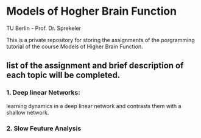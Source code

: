 # Models of Hogher Brain Function
TU Berlin - Prof. Dr. Sprekeler 

This is a private repository for storing the assignments of the porgramming tutorial of the course Models of Higher Brain Function.

## list of the assignment and brief description of each topic will be completed. 

### 1. Deep linear Networks:

 learning dynamics in a deep linear network and contrasts them with a shallow network.

### 2. Slow Feuture Analysis 


  
